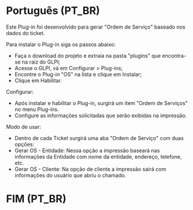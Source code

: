 # Português (PT_BR)

Este Plug-in foi desenvolvido para gerar "Ordem de Serviço" baseado nos dados do ticket.

Para instalar o Plug-in siga os passos abaixo:

- Faça o download do projeto e extraia na pasta "plugins" que encontra-se na raiz do GLPI;
- Acesse o GLPI, vá em Configurar > Plug-ins;
- Encontre o Plug-in "OS" na lista e clique em Instalar;
- Clique em Habilitar.

Configurar:

- Após instalar e habilitar o Plug-in, surgirá um ítem "Ordem de Serviços" no menu Plug-ins.
- Configure as informações solicitadas que serão exibidas na impressão.

Modo de usar:

- Dentro de cada Ticket surgirá uma aba "Ordem de Serviço" com duas opções:
- Gerar OS - Entidade: Nessa opção a impressão baseará nas informações da Entidade com nome da entidade, endereço, telefone, etc.
- Gerar OS - Cliente: Na opção de cliente a impressão sairá com informações do usuário que abriu o chamado.

# FIM (PT_BR) 
